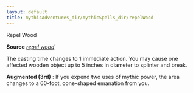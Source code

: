 ```yaml
---
layout: default
title: mythicAdventures_dir/mythicSpells_dir/repelWood
---
```

Repel Wood

**Source** [_repel wood_](spells_dir/repelWood#_repel-wood)

The casting time changes to 1 immediate action. You may cause one affected wooden object up to 5 inches in diameter to splinter and break.

**Augmented (3rd)** : If you expend two uses of mythic power, the area changes to a 60-foot, cone-shaped emanation from you.

